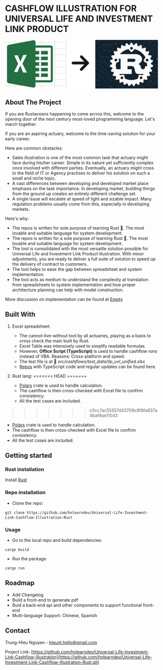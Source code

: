 # CASHFLOW ILLUSTRATION FOR UNIVERSAL LIFE AND INVESTMENT LINK PRODUCT

![Excek to Rust](img/XLSXToRust1.jpeg)

## About The Project

If you are Rustaceans happening to come acrros this, welcome to the opening door of the next century most-loved programming language. Let's march together.

If you are an aspiring actuary, welcome to the time-saving solution for your early career.

Here are common obstacles:

- Sales illustration is one of the most common task that actuary might face during his/her career. Simple in its nature yet sufficiently complex once involved with different parties. Eventually, an actuary might cross to the field of IT or Agency practises to deliver his solution on such a small and niche topic.
- A vast differences between developing and developed market place emphasis on the task importance. In developing market, building things from the ground up creates an entirely different challenge set.
- A single issue will escalate at speed of light and sizable impact. Many regulation problems usually come from this, especially in developing markets.

Here's why:

- The repos is written for sole purpose of learning Rust 🦀. The most lovable and suitable language for system development.
- The repos is written for a sole purpose of learning Rust 🦀. The most lovable and suitable language for system development.
- The tool is consolidated with the most versatile solution possible for Universal Life and Investment Link Product illustration. With minor adjustments, you are ready to deliver a full suite of solution to speed up the delivery of contract to customers.
- The tool helps to ease the gap between spreadsheet and system implementation.
- The tool acts as medium to understand the complexity at translation from spreadsheets to system implementation and how proper architecture planning can help with model construction.

More discussion on implementation can be found at [Empty]()

## Built With

1. Excel spreadsheet:
   - The cannot-live-without tool by all actuaries, playing as a basis to cross check the main built by Rust.
   - Excel Table was intensively used to simplify readable formulas.
   - However, **Office Script (TypeScript)** is used to handle cashflow runs instead of VBA. Reasons: Cross-platform and speed.
   - The test file is at 📁 _src/cashflows/test_data/ilp_uvl_unified.xlsx_
   - [Repos](https://github.com/hnlearndev/Universal-Life-Investment-Link-Cashflow-Illustration-Excel-SpreadSheet) with TypeScript code and regular updates can be found here.

2. Rust lang:
<<<<<<< HEAD
=======
   - [Polars](https://pola.rs/) crate is used to handle calculation.
   - The cashflow is then cross-checked with Excel file to confirm consistency.
   - All the test cases are included.
>>>>>>> c0cc7ac55557d33709c9f8fa837a4baf9ae11043

   - [Polars](https://pola.rs/) crate is used to handle calculation.
   - The cashflow is then cross-checked with Excel file to confirm consistency.
   - All the test cases are included.

## Getting started

### Rust installation

Install [Rust](https://www.rust-lang.org/)

### Repo installation

- Clone the repo:

```shell
git clone https://github.com/hnlearndev/Universal-Life-Investment-Link-Cashflow-Illustration-Rust
```

### Usage

- Go to the local repo and build dependencies:

```shell
cargo build
```

- Run the package

```shell
cargo run
```

## Roadmap

- Add Changelog
- Build a front-end to generate pdf
- Buid a back-end api and other components to support functional front-end
- Multi-language Support: Chinese, Spanish

## Contact

Trung-Hieu Nguyen - hieunt.hello@gmail.com

Project Link: [https://github.com/hnlearndev/Universal-Life-Investment-Link-Cashflow-Illustration](https://github.com/hnlearndev/Universal-Life-Investment-Link-Cashflow-Illustration-Rust.git)

